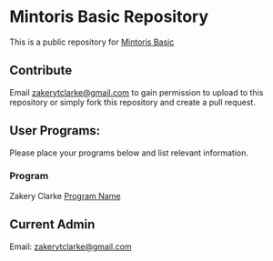 # Mintoris Basic Repository

This is a public repository for  [Mintoris Basic](http://www.mintoris.com)

## Contribute
Email [zakerytclarke@gmail.com](mailto:zakerytclarke@gmail.com) to gain permission to upload to this repository or simply fork this repository and create a pull request.  

## User Programs:
Please place your programs below and list relevant information.  

### Program
Zakery Clarke
[Program Name](https://zakerytclarke.github.io/MintorisBasicPublic/program.bas)

## Current Admin
Email: [zakerytclarke@gmail.com](mailto:zakerytclarke@gmail.com)
